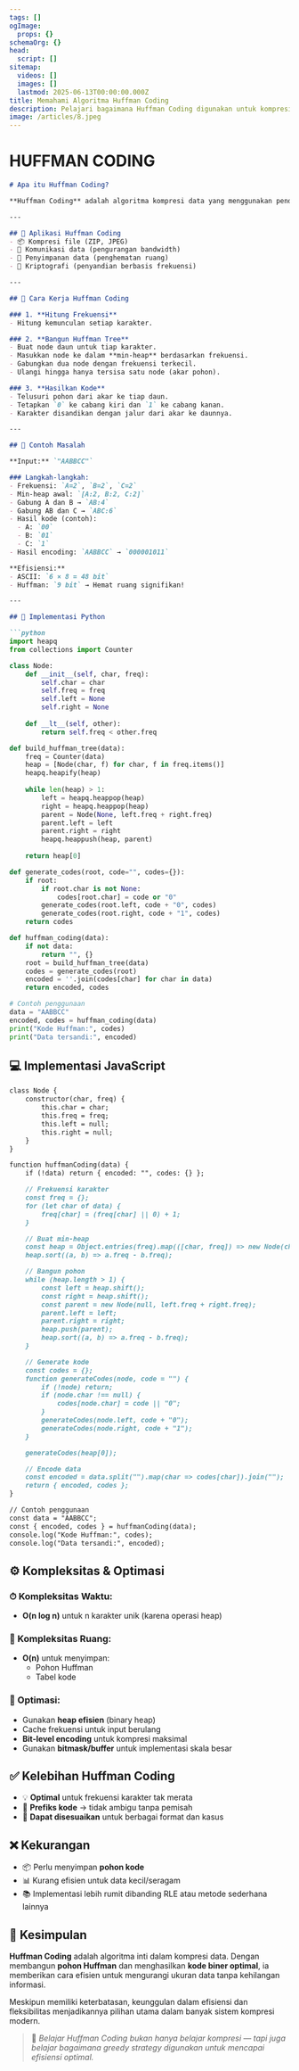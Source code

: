 ```yaml
---
tags: []
ogImage:
  props: {}
schemaOrg: {}
head:
  script: []
sitemap:
  videos: []
  images: []
  lastmod: 2025-06-13T00:00:00.000Z
title: Memahami Algoritma Huffman Coding
description: Pelajari bagaimana Huffman Coding digunakan untuk kompresi data dengan efisien.
image: /articles/8.jpeg
---
```


# HUFFMAN CODING

````md
# Apa itu Huffman Coding?

**Huffman Coding** adalah algoritma kompresi data yang menggunakan pendekatan **greedy** untuk membuat **kode biner dengan panjang variabel**. Karakter yang lebih sering muncul diberi kode yang lebih pendek, dan karakter yang lebih jarang diberi kode yang lebih panjang.

---

## 🔧 Aplikasi Huffman Coding
- 📦 Kompresi file (ZIP, JPEG)
- 📡 Komunikasi data (pengurangan bandwidth)
- 💾 Penyimpanan data (penghematan ruang)
- 🔐 Kriptografi (penyandian berbasis frekuensi)

---

## 🔄 Cara Kerja Huffman Coding

### 1. **Hitung Frekuensi**
- Hitung kemunculan setiap karakter.

### 2. **Bangun Huffman Tree**
- Buat node daun untuk tiap karakter.
- Masukkan node ke dalam **min-heap** berdasarkan frekuensi.
- Gabungkan dua node dengan frekuensi terkecil.
- Ulangi hingga hanya tersisa satu node (akar pohon).

### 3. **Hasilkan Kode**
- Telusuri pohon dari akar ke tiap daun.
- Tetapkan `0` ke cabang kiri dan `1` ke cabang kanan.
- Karakter disandikan dengan jalur dari akar ke daunnya.

---

## 📌 Contoh Masalah

**Input:** `"AABBCC"`

### Langkah-langkah:
- Frekuensi: `A=2`, `B=2`, `C=2`
- Min-heap awal: `[A:2, B:2, C:2]`
- Gabung A dan B → `AB:4`
- Gabung AB dan C → `ABC:6`
- Hasil kode (contoh):
  - A: `00`
  - B: `01`
  - C: `1`
- Hasil encoding: `AABBCC` → `000001011`

**Efisiensi:**
- ASCII: `6 × 8 = 48 bit`
- Huffman: `9 bit` → Hemat ruang signifikan!

---

## 🧪 Implementasi Python

```python
import heapq
from collections import Counter

class Node:
    def __init__(self, char, freq):
        self.char = char
        self.freq = freq
        self.left = None
        self.right = None
    
    def __lt__(self, other):
        return self.freq < other.freq

def build_huffman_tree(data):
    freq = Counter(data)
    heap = [Node(char, f) for char, f in freq.items()]
    heapq.heapify(heap)
    
    while len(heap) > 1:
        left = heapq.heappop(heap)
        right = heapq.heappop(heap)
        parent = Node(None, left.freq + right.freq)
        parent.left = left
        parent.right = right
        heapq.heappush(heap, parent)
    
    return heap[0]

def generate_codes(root, code="", codes={}):
    if root:
        if root.char is not None:
            codes[root.char] = code or "0"
        generate_codes(root.left, code + "0", codes)
        generate_codes(root.right, code + "1", codes)
    return codes

def huffman_coding(data):
    if not data:
        return "", {}
    root = build_huffman_tree(data)
    codes = generate_codes(root)
    encoded = ''.join(codes[char] for char in data)
    return encoded, codes

# Contoh penggunaan
data = "AABBCC"
encoded, codes = huffman_coding(data)
print("Kode Huffman:", codes)
print("Data tersandi:", encoded)
````

## 💻 Implementasi JavaScript

```md
class Node {
    constructor(char, freq) {
        this.char = char;
        this.freq = freq;
        this.left = null;
        this.right = null;
    }
}

function huffmanCoding(data) {
    if (!data) return { encoded: "", codes: {} };

    // Frekuensi karakter
    const freq = {};
    for (let char of data) {
        freq[char] = (freq[char] || 0) + 1;
    }

    // Buat min-heap
    const heap = Object.entries(freq).map(([char, freq]) => new Node(char, freq));
    heap.sort((a, b) => a.freq - b.freq);

    // Bangun pohon
    while (heap.length > 1) {
        const left = heap.shift();
        const right = heap.shift();
        const parent = new Node(null, left.freq + right.freq);
        parent.left = left;
        parent.right = right;
        heap.push(parent);
        heap.sort((a, b) => a.freq - b.freq);
    }

    // Generate kode
    const codes = {};
    function generateCodes(node, code = "") {
        if (!node) return;
        if (node.char !== null) {
            codes[node.char] = code || "0";
        }
        generateCodes(node.left, code + "0");
        generateCodes(node.right, code + "1");
    }

    generateCodes(heap[0]);

    // Encode data
    const encoded = data.split("").map(char => codes[char]).join("");
    return { encoded, codes };
}

// Contoh penggunaan
const data = "AABBCC";
const { encoded, codes } = huffmanCoding(data);
console.log("Kode Huffman:", codes);
console.log("Data tersandi:", encoded);
```

## ⚙️ Kompleksitas & Optimasi

### ⏱ Kompleksitas Waktu:

- **O(n log n)** untuk n karakter unik (karena operasi heap)

### 🧠 Kompleksitas Ruang:

- **O(n)** untuk menyimpan:
  - Pohon Huffman
  - Tabel kode

### 🚀 Optimasi:

- Gunakan **heap efisien** (binary heap)
- Cache frekuensi untuk input berulang
- **Bit-level encoding** untuk kompresi maksimal
- Gunakan **bitmask/buffer** untuk implementasi skala besar

## ✅ Kelebihan Huffman Coding

- 💡 **Optimal** untuk frekuensi karakter tak merata
- 🔄 **Prefiks kode** → tidak ambigu tanpa pemisah
- 🔧 **Dapat disesuaikan** untuk berbagai format dan kasus

## ❌ Kekurangan

- 📦 Perlu menyimpan **pohon kode**
- 📊 Kurang efisien untuk data kecil/seragam
- 📚 Implementasi lebih rumit dibanding RLE atau metode sederhana lainnya

## 🎯 Kesimpulan

**Huffman Coding** adalah algoritma inti dalam kompresi data. Dengan membangun **pohon Huffman** dan menghasilkan **kode biner optimal**, ia memberikan cara efisien untuk mengurangi ukuran data tanpa kehilangan informasi.

Meskipun memiliki keterbatasan, keunggulan dalam efisiensi dan fleksibilitas menjadikannya pilihan utama dalam banyak sistem kompresi modern.

> 🧠 *Belajar Huffman Coding bukan hanya belajar kompresi — tapi juga belajar bagaimana greedy strategy digunakan untuk mencapai efisiensi optimal.*
